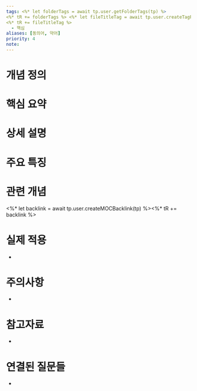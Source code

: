 ```yaml
---
tags: <%* let folderTags = await tp.user.getFolderTags(tp) %>
<%* tR += folderTags %> <%* let fileTitleTag = await tp.user.createTagFromTitle(tp) %> 
<%* tR += fileTitleTag %>
  - 핵심
aliases: [동의어, 약어]
priority: 4
note: 
---
```

# 개념 정의 
<!-- 핵심 개념을 간단명료하게 정의합니다 --> 
# 핵심 요약 
<!-- 이 개념의 가장 중요한 포인트들을 요약합니다 --> 
# 상세 설명 
<!-- 개념에 대한 자세한 설명을 작성합니다 --> 
# 주요 특징 
<!-- 개념의 특징적인 부분들을 정리합니다 --> 
# 관련 개념 
<!-- 연관된 다른 개념들을 링크하고 관계를 설명합니다 --> 
<%* let backlink = await tp.user.createMOCBacklink(tp) %><%* tR += backlink %>
# 실제 적용 
- <!-- 실무/실생활에서의 활용 예시를 작성합니다 --> 
# 주의사항 
- <!-- 개념을 사용할 때 주의해야 할 점들을 정리합니다 --> 
# 참고자료 
- <!-- 추가 학습에 도움이 되는 자료들을 정리합니다 --> 
# 연결된 질문들 
- <!-- 이 개념과 관련된 질문 노트들을 링크합니다 -->